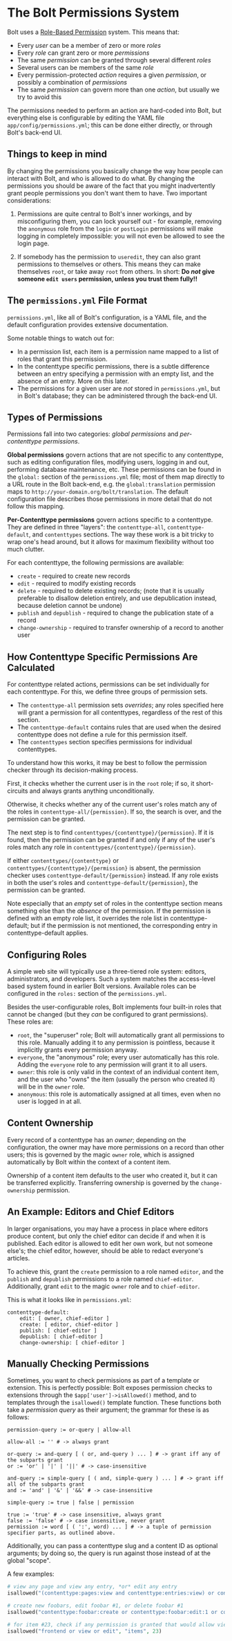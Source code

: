 The Bolt Permissions System
===========================

Bolt uses a [Role-Based Permission](https://en.wikipedia.org/wiki/Role-based_access_control) 
system. This means that:

* Every *user* can be a member of zero or more *roles*
* Every *role* can grant zero or more *permissions*
* The same *permission* can be granted through several different *roles*
* Several users can be members of the same *role*
* Every permission-protected *action* requires a given *permission*, or
  possibly a combination of *permissions*
* The same *permission* can govern more than one *action*, but usually we try
  to avoid this

The permissions needed to perform an action are hard-coded into Bolt, but everything else
is configurable by editing the YAML file `app/config/permissions.yml`; this can be done
either directly, or through Bolt's back-end UI.

Things to keep in mind
----------------------

By changing the permissions you basically change the way how people can interact with
Bolt, and who is allowed to do what. By changing the permissions you should be aware of
the fact that you might inadvertently grant people permissions you don't want them to
have. Two important considerations:

 1. Permissions are quite central to Bolt's inner workings, and by misconfiguring them,
    you can lock yourself out - for example, removing the `anonymous` role from the
    `login` or `postLogin` permissions will make logging in completely impossible: you
    will not even be allowed to see the login page.

 2. If somebody has the permission to `useredit`, they can also grant permissions to
    themselves or others. This means they can make themselves `root`, or take away `root`
    from others. In short: **Do _not_ give someone `edit users` permission, unless you
    trust them fully!!**


The `permissions.yml` File Format
---------------------------------

`permissions.yml`, like all of Bolt's configuration, is a YAML file, and the default
configuration provides extensive documentation.

Some notable things to watch out for:

* In a permission list, each item is a permission name mapped to a list of roles that
  grant this permission.
* In the contenttype specific permissions, there is a subtle difference between an entry
  specifying a permission with an empty list, and the absence of an entry. More on this
  later.
* The permissions for a given user are *not* stored in `permissions.yml`, but in Bolt's
  database; they can be administered through the back-end UI.

Types of Permissions
--------------------
Permissions fall into two categories: *global permissions* and *per-contenttype permissions*.

**Global permissions** govern actions that are not specific to any contenttype, such as
editing configuration files, modifying users, logging in and out, performing database
maintenance, etc. These permissions can be found in the `global:` section of the
`permissions.yml` file; most of them map directly to a URL route in the Bolt back-end,
e.g. the `global:translation` permission maps to `http://your-domain.org/bolt/translation`. 
The default configuration file describes those permissions in more detail that do not 
follow this mapping.

**Per-Contenttype permissions** govern actions specific to a contenttype. They are
defined in three "layers": the `contenttype-all`, `contenttype-default`, and
`contenttypes` sections. The way these work is a bit tricky to wrap one's head around, but
it allows for maximum flexibility without too much clutter.

For each contenttype, the following permissions are available:

* `create` - required to create new records
* `edit` - required to modify existing records
* `delete` - required to delete existing records; (note that it is usually preferable to
  disallow deletion entirely, and use depublication instead, because deletion cannot be
  undone)
* `publish` and `depublish` - required to change the publication state of a record
* `change-ownership` - required to transfer ownership of a record to another user

How Contenttype Specific Permissions Are Calculated
----------------------------------------------------
For contenttype related actions, permissions can be set individually for each contenttype.
For this, we define three groups of permission sets.

 - The `contenttype-all` permission sets *overrides*; any roles specified here will grant
   a permission for all contenttypes, regardless of the rest of this section.
 - The `contenttype-default` contains rules that are used when the desired contenttype
   does not define a rule for this permission itself.
 - The `contenttypes` section specifies permissions for individual contenttypes.

To understand how this works, it may be best to follow the permission checker through its
decision-making process.

First, it checks whether the current user is in the `root` role; if so, it short-circuits
and always grants anything unconditionally.

Otherwise, it checks whether any of the current user's roles match any of the roles in
`contenttype-all/{permission}`. If so, the search is over, and the permission can be
granted.

The next step is to find `contenttypes/{contenttype}/{permission}`. If it is found, then
the permission can be granted if and only if any of the user's roles match any role in
`contenttypes/{contenttype}/{permission}`.

If either `contenttypes/{contenttype}` or
`contenttypes/{contenttype}/{permission}` is absent, the permission checker uses
`contenttype-default/{permission}` instead. If any role exists in both the user's roles
and `contenttype-default/{permission}`, the permission can be
granted.

Note especially that an *empty* set of roles in the contenttype section means something
else than the *absence* of the permission. If the permission is defined with an empty role
list, it overrides the role list in contenttype-default; but if the permission is not
mentioned, the corresponding entry in contenttype-default applies.

Configuring Roles
-----------------
A simple web site will typically use a three-tiered role system: editors, administrators,
and developers. Such a system matches the access-level based system found in earlier Bolt
versions. Available roles can be configured in the `roles:` section of the
`permissions.yml`.

Besides the user-configurable roles, Bolt implements four built-in roles that cannot be
changed (but they *can* be configured to grant permissions). These roles are:

* `root`, the "superuser" role; Bolt will automatically grant all permissions to this
  role. Manually adding it to any permission is pointless, because it implicitly grants
  every permission anyway.
* `everyone`, the "anonymous" role; every user automatically has this role. Adding the
  `everyone` role to any permission will grant it to all users.
* `owner`: this role is only valid in the context of an individual content item, and the
  user who "owns" the item (usually the person who created it) will be in the `owner`
  role.
* `anonymous`: this role is automatically assigned at all times, even when no user is
  logged in at all.

Content Ownership
-----------------

Every record of a contenttype has an *owner*; depending on the configuration, the owner
may have more permissions on a record than other users; this is governed by the magic
`owner` role, which is assigned automatically by Bolt within the context of a content
item.

Ownership of a content item defaults to the user who created it, but it can be transferred
explicitly. Transferring ownership is governed by the `change-ownership` permission.

An Example: Editors and Chief Editors
-------------------------------------

In larger organisations, you may have a process in place where editors produce content,
but only the chief editor can decide if and when it is published. Each editor is allowed
to edit her own work, but not someone else's; the chief editor, however, should be able to
redact everyone's articles.

To achieve this, grant the `create` permission to a role named `editor`, and the `publish`
and `depublish` permissions to a role named `chief-editor`. Additionally, grant `edit` to
the magic `owner` role and to `chief-editor`.

This is what it looks like in `permissions.yml`:

```
contenttype-default:
    edit: [ owner, chief-editor ]
    create: [ editor, chief-editor ]
    publish: [ chief-editor ]
    depublish: [ chief-editor ]
    change-ownership: [ chief-editor ]
```


Manually Checking Permissions
-----------------------------

Sometimes, you want to check permissions as part of a template or extension. This is
perfectly possible: Bolt exposes permission checks to extensions through the
`$app['user']->isAllowed()` method, and to templates through the `isallowed()` template
function. These functions both take a *permission query* as their argument; the grammar
for these is as follows:

```
permission-query := or-query | allow-all

allow-all := '' # -> always grant

or-query := and-query [ ( or, and-query ) ... ] # -> grant iff any of the subparts grant
or := 'or' | '|' | '||' # -> case-insensitive

and-query := simple-query [ ( and, simple-query ) ... ] # -> grant iff all of the subparts grant
and := 'and' | '&' | '&&' # -> case-insensitive

simple-query := true | false | permission

true := 'true' # -> case insensitive, always grant
false := 'false' # -> case insensitive, never grant
permission := word [ ( ':', word) ... ] # -> a tuple of permission specifier parts, as outlined above.
```

Additionally, you can pass a contenttype slug and a content ID as optional arguments; by
doing so, the query is run against those instead of at the global "scope".

A few examples:

```php
# view any page and view any entry, *or* edit any entry
isallowed("(contenttype:pages:view and contenttype:entries:view) or contenttype:entries:edit")
```

```php
# create new foobars, edit foobar #1, or delete foobar #1
isallowed("contenttype:foobar:create or contenttype:foobar:edit:1 or contenttype:foobar:delete:1")
```

```php
# for item #23, check if any permission is granted that would allow viewing:
isallowed("frontend or view or edit", "items", 23)
```